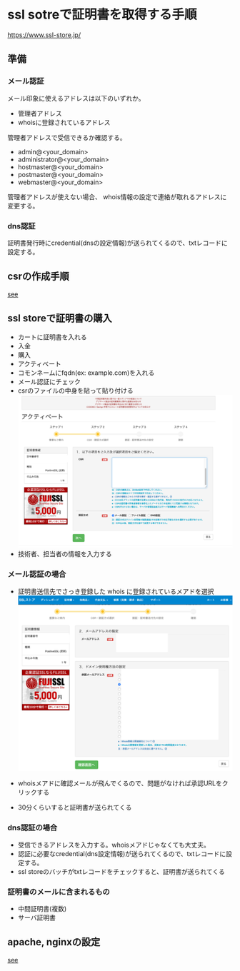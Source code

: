 # ssl sotreで証明書を取得する手順

<https://www.ssl-store.jp/>

## 準備

### メール認証

メール印象に使えるアドレスは以下のいずれか。

* 管理者アドレス
* whoisに登録されているアドレス

管理者アドレスで受信できるか確認する。

* admin@<your_domain>
* administrator@<your_domain>
* hostmaster@<your_domain>
* postmaster@<your_domain>
* webmaster@<your_domain>

管理者アドレスが使えない場合、 whois情報の設定で連絡が取れるアドレスに変更する。

### dns認証

証明書発行時にcredential(dnsの設定情報)が送られてくるので、txtレコードに設定する。  

## csrの作成手順

[see](./openssl_csr.md)

## ssl storeで証明書の購入

* カートに証明書を入れる
* 入金
* 購入
* アクティベート
* コモンネームにfqdn(ex: example.com)を入れる
* メール認証にチェック
* csrのファイルの中身を貼って貼り付ける
![csr入力画面](./ssl_store_01/j2.png)
* 技術者、担当者の情報を入力する

### メール認証の場合

* 証明書送信先でさっき登録した whois に登録されているメアドを選択
![受信メール設定画面](./ssl_store_01/i1.png)

* whoisメアドに確認メールが飛んでくるので、問題がなければ承認URLをクリックする
* 30分くらいすると証明書が送られてくる

### dns認証の場合

* 受信できるアドレスを入力する。whoisメアドじゃなくても大丈夫。
* 認証に必要なcredential(dns設定情報)が送られてくるので、txtレコードに設定する。
* ssl storeのバッチがtxtレコードをチェックすると、証明書が送られてくる

### 証明書のメールに含まれるもの

* 中間証明書(複数)
* サーバ証明書

## apache, nginxの設定

[see](./https.md)
